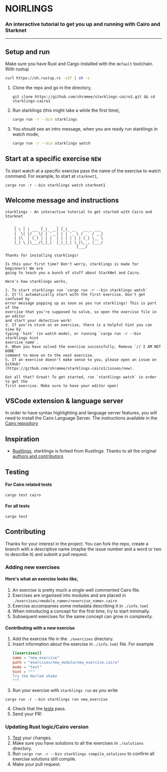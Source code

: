 # NOIRLINGS

### An interactive tutorial to get you up and running with Cairo and Starknet

---

## Setup and run

Make sure you have Rust and Cargo installed with the `default` toolchain.  
With rustup 
```sh
curl https://sh.rustup.rs -sSf | sh -s
```

1. Clone the repo and go in the directory,
   ```
   git clone https://github.com/shramee/starklings-cairo1.git && cd starklings-cairo1
   ```
2. Run starklings (this might take a while the first time),
   ```sh
   cargo run -r --bin starklings
   ```
3. You should see an intro message, when you are ready run starklings in watch mode,
   ```sh
   cargo run -r --bin starklings watch
   ```

## Start at a specific exercise `NEW`

To start watch at a specific exercise pass the name of the exercise to watch command.
For example, to start at `starknet1`,

```
cargo run -r --bin starklings watch starknet1
```

## Welcome message and instructions

```
starklings - An interactive tutorial to get started with Cairo and Starknet

    _   _       _      _ _                 
    | \ | | ___ (_)_ __| (_)_ __   __ _ ___ 
    |  \| |/ _ \| | '__| | | '_ \ / _` / __|
    | |\  | (_) | | |  | | | | | | (_| \__ \
    |_| \_|\___/|_|_|  |_|_|_| |_|\__, |___/
                                |___/

Thanks for installing starklings!

Is this your first time? Don't worry, starklings is made for beginners! We are
going to teach you a bunch of stuff about StarkNet and Cairo.

Here's how starklings works,

1. To start starklings run `cargo run -r --bin starklings watch`
2. It'll automatically start with the first exercise. Don't get confused by
error message popping up as soon as you run starklings! This is part of the
exercise that you're supposed to solve, so open the exercise file in an editor
and start your detective work!
3. If you're stuck on an exercise, there is a helpful hint you can view by
typing `hint` (in watch mode), or running `cargo run -r --bin starklings hint
exercise_name`.
4. When you have solved the exercise successfully, Remove `// I AM NOT DONE`
comment to move on to the next exercise.
5. If an exercise doesn't make sense to you, please open an issue on GitHub!
(https://github.com/shramee/starklings-cairo1/issues/new).

Got all that? Great! To get started, run `starklings watch` in order to get the
first exercise. Make sure to have your editor open!
```

## VSCode extension & language server

In order to have syntax highlighting and language server features, you will need to install the Cairo Language Server. The instructions available in the [Cairo repository](https://github.com/starkware-libs/cairo/tree/main/vscode-cairo)

## Inspiration

-   [Rustlings](https://github.com/rust-lang/rustlings), starklings is forked from Rustlings. Thanks to all the original [authors and contributors](https://github.com/rust-lang/rustlings)

## Testing

#### For Cairo related tests

```
cargo test cairo
```

#### For all tests

```
cargo test
```

## Contributing

Thanks for your interest in the project. You can fork the repo, create a branch with a descriptive name (maybe the issue number and a word or two to describe it) and submit a pull request.

### Adding new exercises

#### Here's what an exercise looks like,
1. An exercise is pretty much a single well commented Cairo file.
2. Exercises are organised into modules and are placed in `./exercises/<module_name>/<exercise_name>.cairo`
3. Exercise accompanies some metadata describing it in `./info.toml`
4. When introducing a concept for the first time, try to start minimally.
5. Subsequent exercises for the same concept can grow in complexity.

#### Contributing with a new exercise
1. Add the exercise file in the `./exercises` directory.
2. Insert information about the exercise in `./info.toml` file. For example
    ```toml
    [[exercises]]
    name = "new_exercise"
    path = "exercises/new_module/new_exercise.cairo"
    mode = "test"
    hint = """
    Try the Harlem shake
    """
    ```
3. Run your exercise with `starklings run` as you write
```
cargo run -r --bin starklings run new_exercise
```
4. Check that the [tests](#testing) pass.
5. Send your PR!

### Updating Rust logic/Cairo version

1. [Test](#testing) your changes.
2. Make sure you have solutions to all the exercises in `./solutions` directory.
3. Run `cargo run -r --bin starklings compile_solutions` to confirm all exercise solutions still compile.
4. Make your pull request.
